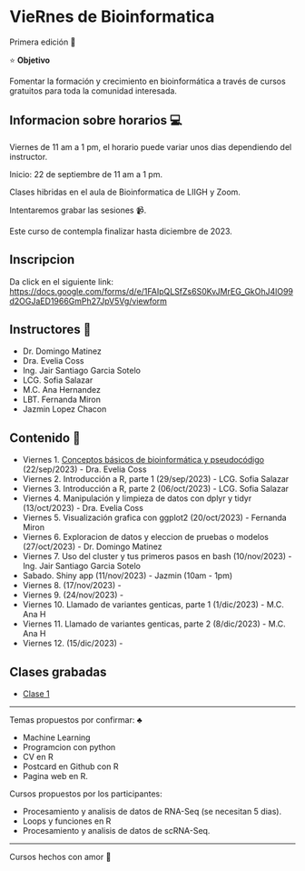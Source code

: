 # VieRnes de Bioinformatica

Primera edición 💜

⭐ **Objetivo**

Fomentar la formación y crecimiento en bioinformática a través de cursos gratuitos para toda la comunidad interesada.    

## Informacion sobre horarios 💻

Viernes de 11 am a 1 pm, el horario puede variar unos dias dependiendo del instructor.

Inicio: 22 de septiembre de 11 am a 1 pm.

Clases hibridas en el aula de Bioinformatica de LIIGH y Zoom.

Intentaremos grabar las sesiones 📹.

Este curso de contempla finalizar hasta diciembre de 2023.

## Inscripcion

Da click en el siguiente link: https://docs.google.com/forms/d/e/1FAIpQLSfZs6S0KvJMrEG_GkOhJ4lO99d2OGJaED1966GmPh27JpV5Vg/viewform

## Instructores 👾 

- Dr. Domingo Matinez
- Dra. Evelia Coss
- Ing. Jair Santiago Garcia Sotelo
- LCG. Sofia Salazar
- M.C. Ana Hernandez
- LBT. Fernanda Miron
- Jazmin Lopez Chacon


## Contenido 📌

- Viernes 1. [Conceptos básicos de bioinformática y pseudocódigo](https://eveliacoss.github.io/ViernesBioinfo/Clase1_22Sep2023/D1_Introduccion_slides.html#1) (22/sep/2023) - Dra. Evelia Coss
- Viernes 2. Introducción a R, parte 1 (29/sep/2023) - LCG. Sofia Salazar
- Viernes 3. Introducción a R, parte 2 (06/oct/2023) - LCG. Sofia Salazar
- Viernes 4. Manipulación y limpieza de datos con dplyr y tidyr (13/oct/2023) - Dra. Evelia Coss
- Viernes 5. Visualización grafica con ggplot2 (20/oct/2023) - Fernanda Miron
- Viernes 6. Exploracion de datos y eleccion de pruebas o modelos (27/oct/2023) - Dr. Domingo Matinez
- Viernes 7. Uso del cluster y tus primeros pasos en bash (10/nov/2023) - Ing. Jair Santiago Garcia Sotelo
- Sabado. Shiny app (11/nov/2023) - Jazmin (10am - 1pm)
- Viernes 8. (17/nov/2023) - 
- Viernes 9. (24/nov/2023) - 
- Viernes 10. Llamado de variantes genticas, parte 1  (1/dic/2023) - M.C. Ana H 
- Viernes 11. Llamado de variantes genticas, parte 2  (8/dic/2023) - M.C. Ana H  
- Viernes 12. (15/dic/2023) -

## Clases grabadas

- [Clase 1](https://drive.google.com/file/d/1vUhmIOhukyF71soN-25Y2KyA6VvQk7z3/view?usp=sharing)


------

Temas propuestos por confirmar: ♣️
- Machine Learning
- Programcion con python
- CV en R
- Postcard en Github con R
- Pagina web en R. 

Cursos propuestos por los participantes: 

- Procesamiento y analisis de datos de RNA-Seq (se necesitan 5 dias).
- Loops y funciones en R
- Procesamiento y analisis de datos de scRNA-Seq.

-------




Cursos hechos con amor 💜
